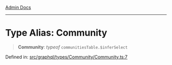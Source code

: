 [Admin Docs](/)

***

# Type Alias: Community

> **Community**: *typeof* `communitiesTable.$inferSelect`

Defined in: [src/graphql/types/Community/Community.ts:7](https://github.com/syedali237/talawa-api/blob/8c6154f4daaa502448d207545feda14b4d146e99/src/graphql/types/Community/Community.ts#L7)
